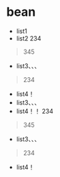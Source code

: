 # bean

- list1
- list2
234
> 345
- list3、、、
> 234
- list4！
- list3、、、
- list4！！
234
> 345
- list3、、、
> 234
- list4！